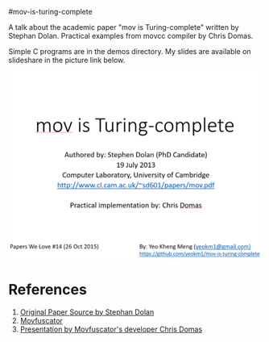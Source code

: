 #mov-is-turing-complete

A talk about the academic paper "mov is Turing-complete" written by Stephan Dolan. Practical examples from movcc compiler by Chris Domas.

Simple C programs are in the demos directory. My slides are available on slideshare in the picture link below.

[![My slides on slideshare](images/first-slide.png)](https://www.slideshare.net/yeokm1/mov-is-turing-complete)

References
====
1. [Original Paper Source by Stephan Dolan](https://www.cl.cam.ac.uk/~sd601/papers/mov.pdf)
2. [Movfuscator](https://github.com/xoreaxeaxeax/movfuscator)
3. [Presentation by Movfuscator's developer Chris Domas](https://www.youtube.com/watch?v=R7EEoWg6Ekk)

